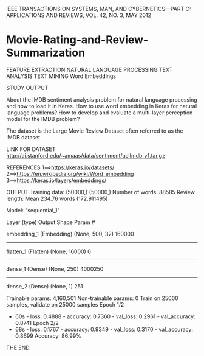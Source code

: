 IEEE TRANSACTIONS ON SYSTEMS, MAN, AND CYBERNETICS—PART C: APPLICATIONS AND REVIEWS, VOL. 42, NO. 3, MAY 2012
# Movie-Rating-and-Review-Summarization

FEATURE EXTRACTION 
NATURAL LANGUAGE PROCESSING 
TEXT ANALYSIS
TEXT MINING
Word Embeddings

STUDY OUTPUT 

About the IMDB sentiment analysis problem for natural language processing and how to load it in Keras.
How to use word embedding in Keras for natural language problems?
How to develop and evaluate a multi-layer perception model for the IMDB problem?

The dataset is the Large Movie Review Dataset often referred to as the IMDB dataset.

LINK FOR DATASET
http://ai.stanford.edu/~amaas/data/sentiment/aclImdb_v1.tar.gz

REFERENCES
1==>https://keras.io/datasets/
2==>https://en.wikipedia.org/wiki/Word_embedding
3==>https://keras.io/layers/embeddings/

OUTPUT
Training data: 
(50000,)
(50000,)
Number of words: 
88585
Review length: 
Mean 234.76 words (172.911495)

Model: "sequential_1"

Layer (type)                 Output Shape              Param #   


embedding_1 (Embedding)      (None, 500, 32)           160000    
_________________________________________________________________
flatten_1 (Flatten)          (None, 16000)             0         
_________________________________________________________________
dense_1 (Dense)              (None, 250)               4000250   
_________________________________________________________________
dense_2 (Dense)              (None, 1)                 251       


Trainable params: 4,160,501
Non-trainable params: 0
Train on 25000 samples, validate on 25000 samples
Epoch 1/2
 - 60s - loss: 0.4888 - accuracy: 0.7360 - val_loss: 0.2961 - val_accuracy: 0.8741
Epoch 2/2
 - 68s - loss: 0.1767 - accuracy: 0.9349 - val_loss: 0.3170 - val_accuracy: 0.8699
Accuracy: 86.99%


THE END.
